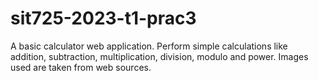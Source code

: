 # sit725-2023-t1-prac3
A basic calculator web application.
Perform simple calculations like addition, subtraction, multiplication, division, modulo and power.
Images used are taken from web sources.

